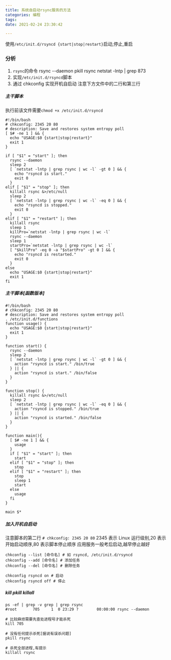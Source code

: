 ```yaml
---
title: 系统自启动rsync服务的方法
categories: 编程
tags:
date: 2021-02-24 23:30:42

---
```


使用`/etc/init.d/rsyncd {start|stop|restart}`启动,停止,重启

### 分析

1. `rsync`的命令
   rsync --daemon
   pkill rsync
   netstat -lntp | grep 873
2. 实现`/etc/init.d/rsyncd`脚本
3. 通过 chkconfig 实现开机自启动
   注意下方文件中的二行和第三行

##### 主干脚本

执行前该文件需要`chmod +x /etc/init.d/rsyncd`

```shell
#!/bin/bash
# chkconfig: 2345 20 80
# description: Save and restores system entropy poll
[ $# -ne 1 ] && {
  echo "USAGE:$0 {start|stop|restart}"
  exit 1
}

if [ "$1" = "start" ]; then
  rsync --daemon
  sleep 2
  [ `netstat -lntp | grep rsync | wc -l` -gt 0 ] && {
    echo "rsyncd is start."
    exit 0
  }
elif [ "$1" = "stop" ]; then
  killall rsync &>/etc/null
  sleep 2
  [ `netstat -lntp | grep rsync | wc -l` -eq 0 ] && {
    echo "rsyncd is stopped."
    exit 0
  }
elif [ "$1" = "restart" ]; then
  killall rsync
  sleep 1
  killPro=`netstat -lntp | grep rsync | wc -l`
  rsync --daemon
  sleep 1
  startPro=`netstat -lntp | grep rsync | wc -l`
  [ "$killPro" -eq 0 -a "$startPro" -gt 0 ] && {
    echo "rsyncd is restarted."
    exit 0
  }
else
  echo "USAGE:$0 {start|stop|restart}"
  exit 1
fi
```

##### 主干脚本[函数版本]

```shell
#!/bin/bash
# chkconfig: 2345 20 80
# description: Save and restores system entropy poll
. /etc/init.d/functions
function usage() {
  echo "USAGE:$0 {start|stop|restart}"
  exit 1
}

function start() {
  rsync --daemon
  sleep 2
  [ `netstat -lntp | grep rsync | wc -l` -gt 0 ] && {
    action "rsyncd is start." /bin/true
  } || {
    action "rsyncd is start." /bin/false
  }
}

function stop() {
  killall rsync &>/etc/null
  sleep 2
  [ `netstat -lntp | grep rsync | wc -l` -eq 0 ] && {
    action "rsyncd is stopped." /bin/true
  } || {
    action "rsyncd is started." /bin/false
  }
}

function main(){
  [ $# -ne 1 ] && {
    usage
  }
  if [ "$1" = "start" ]; then
    start
  elif [ "$1" = "stop" ]; then
    stop
  elif [ "$1" = "restart" ]; then
    stop
    sleep 1
    start
  else
    usage
  fi
}

main $*
```

##### 加入开机自启动

注意脚本的第二行
`# chkconfig: 2345 20 80`
2345 表示 Linux 运行级别,20 表示开始启动顺序,80 表示脚本停止顺序
应用服务一般考后启动,越早停止越好

```shell
chkconfig --list [命令名] # 如 rsyncd, /etc/init.d/rsyncd
chkconfig --add [命令名] # 添加任务
chkconfig --del [命令名] # 删除任务

chkconfig rsyncd on # 启动
chkconfig rsyncd off # 停止
```

##### kill pkill killall

```shell
ps -ef | grep -v grep | grep rsync
#root       705     1  0 23:29 ?        00:00:00 rsync --daemon

# 比较麻烦需要先查处进程号才能杀死
kill 705

# 没有任何提示杀死[据说有误杀问题]
pkill rsync

# 杀死全部进程,有提示
killall rsync
```
